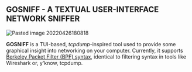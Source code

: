 ## GOSNIFF - A TEXTUAL USER-INTERFACE NETWORK SNIFFER

![Pasted image 20220426180818](https://user-images.githubusercontent.com/23296141/165400999-f2a41cc2-162f-4160-a087-63dfee18bacf.png)


**GOSNIFF** is a TUI-based, *tcpdump*-inspired tool used to provide some graphical insight into networking on your computer. Currently, it supports
[Berkeley Packet Filter (BPF) syntax](https://biot.com/capstats/bpf.html), identical to filtering syntax in tools like Wireshark or, y'know, tcpdump.